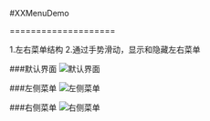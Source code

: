 #XXMenuDemo

====================

1.左右菜单结构
2.通过手势滑动，显示和隐藏左右菜单

###默认界面
![默认界面](https://github.com/kingundertree/XXMenuDemo/blob/master/IMG_2986.PNG)

###左侧菜单
![左侧菜单](https://github.com/kingundertree/XXMenuDemo/blob/master/IMG_2987.PNG)

###右侧菜单
![右侧菜单](https://github.com/kingundertree/XXMenuDemo/blob/master/IMG_2988.PNG)